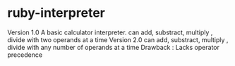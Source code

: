 # ruby-interpreter
Version 1.0
A basic calculator interpreter.
can add, substract, multiply , divide with two operands at a time
Version 2.0
can add, substract, multiply , divide with any number of operands at a time
Drawback : Lacks operator precedence

